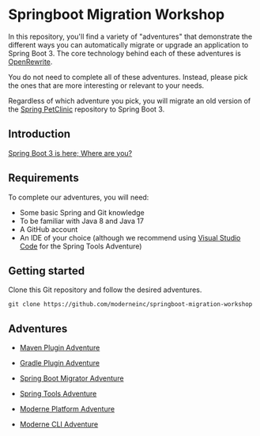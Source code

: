 # Springboot Migration Workshop

In this repository, you'll find a variety of "adventures" that demonstrate the
different ways you can automatically migrate or upgrade an application to Spring
Boot 3. The core technology behind each of these adventures is
[OpenRewrite](https://github.com/openrewrite/rewrite).

You do not need to complete all of these adventures. Instead, please pick the
ones that are more interesting or relevant to your needs.

Regardless of which adventure you pick, you will migrate an old version of the
[Spring PetClinic](https://github.com/spring-projects/spring-petclinic/)
repository to Spring Boot 3.

## Introduction

[Spring Boot 3 is here; Where are you?](https://docs.google.com/presentation/d/1onKVe3tsCm9wPWMQ0i4fLDfM8vpQHyXH/edit?usp=sharing&ouid=106870370074198362402&rtpof=true&sd=true)

## Requirements

To complete our adventures, you will need:

* Some basic Spring and Git knowledge
* To be familiar with Java 8 and Java 17
* A GitHub account
* An IDE of your choice (although we recommend using [Visual Studio Code](https://code.visualstudio.com/) for the Spring Tools Adventure)

## Getting started

Clone this Git repository and follow the desired adventures.

```shell
git clone https://github.com/moderneinc/springboot-migration-workshop
```

## Adventures

* [Maven Plugin Adventure](https://github.com/moderneinc/springboot-migration-workshop/tree/main/maven-plugin-adventure)

* [Gradle Plugin Adventure](https://github.com/moderneinc/springboot-migration-workshop/tree/main/gradle-plugin-adventure)

* [Spring Boot Migrator Adventure](https://github.com/moderneinc/springboot-migration-workshop/tree/main/spring-boot-migrator-adventure)
 
* [Spring Tools Adventure](https://github.com/moderneinc/springboot-migration-workshop/tree/main/spring-tools-adventure)

* [Moderne Platform Adventure](https://github.com/moderneinc/springboot-migration-workshop/tree/main/moderne-platform-adventure)

* [Moderne CLI Adventure](https://github.com/moderneinc/springboot-migration-workshop/tree/main/moderne-cli-adventure)

